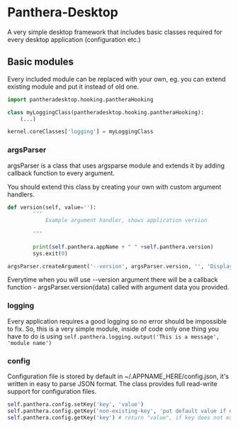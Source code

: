 Panthera-Desktop
================

A very simple desktop framework that includes basic classes required for every desktop application (configuration etc.)

## Basic modules

Every included module can be replaced with your own, eg. you can extend existing module and put it instead of old one.

```python
import pantheradesktop.hooking.pantheraHooking

class myLoggingClass(pantheradesktop.hooking.pantheraHooking):
    (...)

kernel.coreClasses['logging'] = myLoggingClass
```

### argsParser

argsParser is a class that uses argsparse module and extends it by adding callback function to every argument.

You should extend this class by creating your own with custom argument handlers.

```python
def version(self, value=''):
        """
            Example argument handler, shows application version
            
        """
    
        print(self.panthera.appName + " " +self.panthera.version)
        sys.exit(0)
```

```python
argsParser.createArgument('--version', argsParser.version, '', 'Display help', action='store_true')
```

Everytime when you will use --version argument there will be a callback function - argsParser.version(data) called with argument data you provided.


### logging

Every application requires a good logging so no error should be impossible to fix. So, this is a very simple module, inside of code only one thing you have to do
is using `self.panthera.logging.output('This is a message', 'module name')`


### config

Configuration file is stored by default in ~/.APPNAME_HERE/config.json, it's written in easy to parse JSON format.
The class provides full read-write support for configuration files.

```python
self.panthera.config.setKey('key', 'value')
self.panthera.config.getKey('non-existing-key', 'put default value if does not exists - this is optional')
self.panthera.config.getKey('key') # return "value", if key does not exists should return None
```
